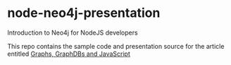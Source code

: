 # node-neo4j-presentation
Introduction to Neo4j for NodeJS developers

This repo contains the sample code and presentation source for the article entitled [Graphs, GraphDBs and JavaScript](./presentation)
